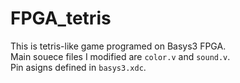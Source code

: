 # FPGA_tetris
This is tetris-like game programed on Basys3 FPGA.  
Main souece files I modified are ``color.v`` and ``sound.v``.  
Pin asigns defined in ``basys3.xdc``.  

